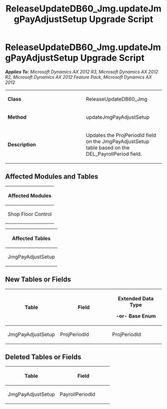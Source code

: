 ﻿---
title: ReleaseUpdateDB60_Jmg.updateJmgPayAdjustSetup Upgrade Script
TOCTitle: ReleaseUpdateDB60_Jmg.updateJmgPayAdjustSetup Upgrade Script
ms:assetid: abb852fe-cd82-1513-b7f5-a3312dfe1178
ms:mtpsurl: https://msdn.microsoft.com/en-us/library/JJ686474(v=AX.60)
ms:contentKeyID: 49710429
ms.date: 05/18/2015
mtps_version: v=AX.60
---

# ReleaseUpdateDB60\_Jmg.updateJmgPayAdjustSetup Upgrade Script 


_**Applies To:** Microsoft Dynamics AX 2012 R3, Microsoft Dynamics AX 2012 R2, Microsoft Dynamics AX 2012 Feature Pack, Microsoft Dynamics AX 2012_

<table>
<colgroup>
<col style="width: 50%" />
<col style="width: 50%" />
</colgroup>
<tbody>
<tr class="odd">
<td><p><strong>Class</strong></p></td>
<td><p>ReleaseUpdateDB60_Jmg</p></td>
</tr>
<tr class="even">
<td><p><strong>Method</strong></p></td>
<td><p>updateJmgPayAdjustSetup</p></td>
</tr>
<tr class="odd">
<td><p><strong>Description</strong></p></td>
<td><p>Updates the ProjPeriodId field on the JmgPayAdjustSetup table based on the DEL_PayrollPeriod field.</p></td>
</tr>
</tbody>
</table>


## Affected Modules and Tables

<table>
<colgroup>
<col style="width: 100%" />
</colgroup>
<thead>
<tr class="header">
<th><p>Affected Modules</p></th>
</tr>
</thead>
<tbody>
<tr class="odd">
<td><p>Shop Floor Control</p></td>
</tr>
</tbody>
</table>


<table>
<colgroup>
<col style="width: 100%" />
</colgroup>
<thead>
<tr class="header">
<th><p>Affected Tables</p></th>
</tr>
</thead>
<tbody>
<tr class="odd">
<td><p>JmgPayAdjustSetup</p></td>
</tr>
</tbody>
</table>


## New Tables or Fields

<table>
<colgroup>
<col style="width: 33%" />
<col style="width: 33%" />
<col style="width: 33%" />
</colgroup>
<thead>
<tr class="header">
<th><p>Table</p></th>
<th><p>Field</p></th>
<th><p>Extended Data Type</p>
<p>-or- Base Enum</p></th>
</tr>
</thead>
<tbody>
<tr class="odd">
<td><p>JmgPayAdjustSetup</p></td>
<td><p>ProjPeriodId</p></td>
<td><p>ProjPeriodId</p></td>
</tr>
</tbody>
</table>


## Deleted Tables or Fields

<table>
<colgroup>
<col style="width: 50%" />
<col style="width: 50%" />
</colgroup>
<thead>
<tr class="header">
<th><p>Table</p></th>
<th><p>Field</p></th>
</tr>
</thead>
<tbody>
<tr class="odd">
<td><p>JmgPayAdjustSetup</p></td>
<td><p>PayrollPeriodId</p></td>
</tr>
</tbody>
</table>

  


